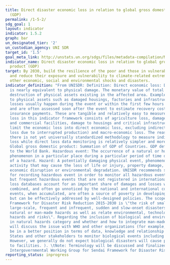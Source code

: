 ```yaml
---
title: Direct disaster economic loss in relation to global gross domestic product
  (GDP)
permalink: /1-5-2/
sdg_goal: 1
layout: indicator
indicator: 1.5.2
graph: bar
un_designated_tier: '2'
un_custodian_agency: UNI SDR
target_id: '1.5'
goal_meta_link: http://unstats.un.org/sdgs/files/metadata-compilation/Metadata-Goal-1.pdf
indicator_name: Direct disaster economic loss in relation to global gross domestic
  product (GDP)
target: By 2030, build the resilience of the poor and those in vulnerable situations
  and reduce their exposure and vulnerability to climate-related extreme events and
  other economic, social and environmental shocks and disasters.
indicator_definition: "From UNISDR: Definition: Direct economic loss: Direct loss
  is nearly equivalent to physical damage. The monetary value of total or partial
  destruction of physical assets existing in the affected area. Examples include loss
  to physical assets such as damaged housings, factories and infrastructure. Direct
  losses usually happen during the event or within the first few hours after the event
  and are often assessed soon after the event to estimate recovery cost and claim
  insurance payments. These are tangible and relatively easy to measure. Direct Economic
  loss in this indicator framework consists of agriculture loss, damage to industrial
  and commercial facilities, damage to housings and critical infrastructures. \tWe
  limit the economic loss into direct economic loss, excluding indirect loss (e.g.
  loss due to interrupted production) and macro-economic loss. The reason is that
  there is not yet universally standardized methodology to measure indirect and macro-economic
  loss while direct loss data monitoring is relatively simpler and more standardized.
  Global gross domestic product: Summation of GDP of Countries. GDP definition according
  to the World Bank. Hazardous event: The occurrence of a natural or human-induced
  phenomenon in a particular place during a particular period of time due to the existence
  of a hazard. Hazard: A potentially damaging physical event, phenomenon or human
  activity that may cause the loss of life or injury, property damage, social and
  economic disruption or environmental degradation. UNISDR recommends setting NO threshold
  for recording hazardous event in order to monitor all hazardous events. Small-scale
  but frequent hazardous events that are not registered in international disaster
  loss databases account for an important share of damages and losses when they are
  combined, and often go unnoticed by the national and international community. These
  events, when accumulated, are often a source of poverty in developing countries
  but can be effectively addressed by well-designed policies. The scope of the Sendai
  Framework for Disaster Risk Reduction 2015-2030 is \"the risk of small-scale and
  large-scale, frequent and infrequent, sudden and slow-onset disasters, caused by
  natural or man-made hazards as well as relate environmental, technological and biological
  hazards and risks\". Regarding the inclusion of biological and environmental hazards
  in natural hazards category and whether and how to integrate man-made hazards, UNISDR
  will discuss the issue with WHO and other organizations (for example, WHO would
  be in a better position in terms of data, knowledge and relationship with Member
  States and other stakeholders to monitor biological events including epidemics.
  However, we generally do not expect biological disasters will cause physical damages
  to facilities. ). \tNote: Terminology will be discussed and finalized in the Open-ended
  Intergovernmental Working Group for Sendai Framework for Disaster Risk Reduction."
reporting_status: inprogress
---
```

